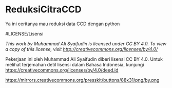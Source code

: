 # ReduksiCitraCCD
Ya ini ceritanya mau reduksi data CCD dengan python

#LICENSE/Lisensi

*This work by Muhammad Ali Syaifudin is licensed under CC BY 4.0. To view a copy of this license, visit http://creativecommons.org/licenses/by/4.0/*

Pekerjaan ini oleh Muhammad Ali Syaifudin diberi lisensi CC BY 4.0. Untuk melihat terjemahan detil lisensi dalam Bahasa Indonesia, kunjungi https://creativecommons.org/licenses/by/4.0/deed.id

https://mirrors.creativecommons.org/presskit/buttons/88x31/png/by.png
